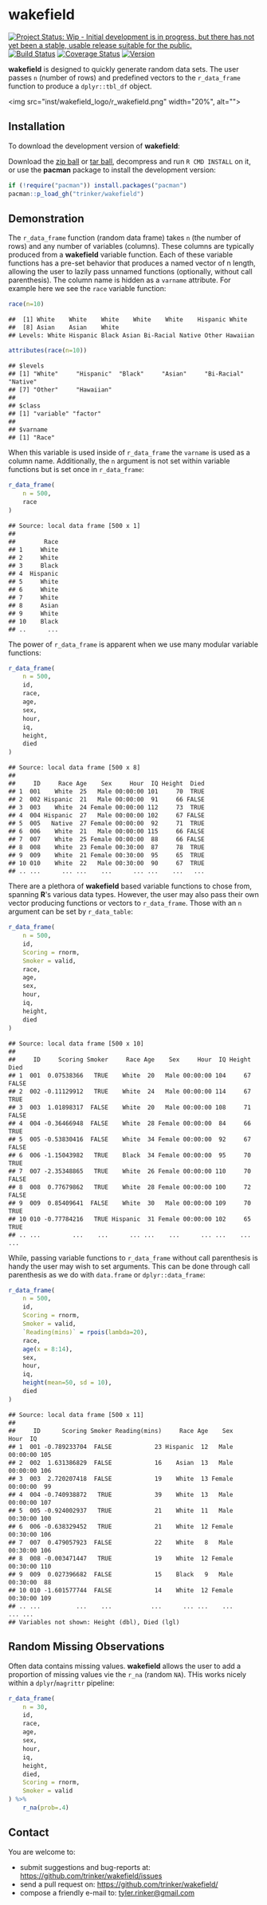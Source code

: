 # wakefield



[![Project Status: Wip - Initial development is in progress, but there has not yet been a stable, usable release suitable for the public.](http://www.repostatus.org/badges/0.1.0/wip.svg)](http://www.repostatus.org/#wip)
[![Build Status](https://travis-ci.org/trinker/wakefield.svg?branch=master)](https://travis-ci.org/trinker/wakefield)
[![Coverage Status](https://coveralls.io/repos/trinker/wakefield/badge.svg?branch=master)](https://coveralls.io/r/trinker/wakefield?branch=master)
<a href="https://img.shields.io/badge/Version-0.0.1-orange.svg"><img src="https://img.shields.io/badge/Version-0.0.1-orange.svg" alt="Version"/></a></p>

**wakefield** is designed to quickly generate random data sets.  The user passes `n` (number of rows) and predefined vectors to the `r_data_frame` function to produce a `dplyr::tbl_df` object.

<img src="inst/wakefield_logo/r_wakefield.png" width="20%", alt="">  

## Installation

To download the development version of **wakefield**:

Download the [zip ball](https://github.com/trinker/wakefield/zipball/master) or [tar ball](https://github.com/trinker/wakefield/tarball/master), decompress and run `R CMD INSTALL` on it, or use the **pacman** package to install the development version:

```r
if (!require("pacman")) install.packages("pacman")
pacman::p_load_gh("trinker/wakefield")
```

## Demonstration

The `r_data_frame` function (random data frame) takes `n` (the number of rows) and any number of variables (columns).  These columns are typically produced from a **wakefield** variable function.  Each of these variable functions has a pre-set behavior that produces a named vector of n length, allowing the user to lazily pass unnamed functions (optionally, without call parenthesis).  The column name is hidden as a `varname` attribute.  For example here we see the `race` variable function:


```r
race(n=10)
```

```
##  [1] White    White    White    White    White    Hispanic White   
##  [8] Asian    Asian    White   
## Levels: White Hispanic Black Asian Bi-Racial Native Other Hawaiian
```

```r
attributes(race(n=10))
```

```
## $levels
## [1] "White"     "Hispanic"  "Black"     "Asian"     "Bi-Racial" "Native"   
## [7] "Other"     "Hawaiian" 
## 
## $class
## [1] "variable" "factor"  
## 
## $varname
## [1] "Race"
```

When this variable is used inside of `r_data_frame` the `varname` is used as a column name.  Additionally, the `n` argument is not set within variable functions but is set once in `r_data_frame`:


```r
r_data_frame(
    n = 500,
    race
)
```

```
## Source: local data frame [500 x 1]
## 
##        Race
## 1     White
## 2     White
## 3     Black
## 4  Hispanic
## 5     White
## 6     White
## 7     White
## 8     Asian
## 9     White
## 10    Black
## ..      ...
```

The power of `r_data_frame` is apparent when we use many modular variable functions:


```r
r_data_frame(
    n = 500,
    id,
    race,
    age,
    sex,
    hour,
    iq,
    height,
    died
)
```

```
## Source: local data frame [500 x 8]
## 
##     ID     Race Age    Sex     Hour  IQ Height  Died
## 1  001    White  25   Male 00:00:00 101     70  TRUE
## 2  002 Hispanic  21   Male 00:00:00  91     66 FALSE
## 3  003    White  24 Female 00:00:00 112     73  TRUE
## 4  004 Hispanic  27   Male 00:00:00 102     67 FALSE
## 5  005   Native  27 Female 00:00:00  92     71  TRUE
## 6  006    White  21   Male 00:00:00 115     66 FALSE
## 7  007    White  25 Female 00:00:00  88     66 FALSE
## 8  008    White  23 Female 00:30:00  87     78  TRUE
## 9  009    White  21 Female 00:30:00  95     65  TRUE
## 10 010    White  22   Male 00:30:00  90     67  TRUE
## .. ...      ... ...    ...      ... ...    ...   ...
```


There are a plethora of **wakefield** based variable functions to chose from, spanning **R**'s various data types. However, the user may also pass their own vector producing functions or vectors to `r_data_frame`.  Those with an `n` argument can be set by `r_data_table`:


```r
r_data_frame(
    n = 500,
    id,
    Scoring = rnorm,
    Smoker = valid,
    race,
    age,
    sex,
    hour,
    iq,
    height,
    died
)
```

```
## Source: local data frame [500 x 10]
## 
##     ID     Scoring Smoker     Race Age    Sex     Hour  IQ Height  Died
## 1  001  0.07538366   TRUE    White  20   Male 00:00:00 104     67 FALSE
## 2  002 -0.11129912   TRUE    White  24   Male 00:00:00 114     67  TRUE
## 3  003  1.01898317  FALSE    White  20   Male 00:00:00 108     71 FALSE
## 4  004 -0.36466948  FALSE    White  28 Female 00:00:00  84     66  TRUE
## 5  005 -0.53830416  FALSE    White  34 Female 00:00:00  92     67 FALSE
## 6  006 -1.15043982   TRUE    Black  34 Female 00:00:00  95     70  TRUE
## 7  007 -2.35348865   TRUE    White  26 Female 00:00:00 110     70 FALSE
## 8  008  0.77679862   TRUE    White  28 Female 00:00:00 100     72 FALSE
## 9  009  0.85409641  FALSE    White  30   Male 00:00:00 109     70  TRUE
## 10 010 -0.77784216   TRUE Hispanic  31 Female 00:00:00 102     65  TRUE
## .. ...         ...    ...      ... ...    ...      ... ...    ...   ...
```

While, passing variable functions to `r_data_frame` without call parenthesis is handy the user may wish to set arguments.  This can be done through call parenthesis as we do with `data.frame` or `dplyr::data_frame`:


```r
r_data_frame(
    n = 500,
    id,
    Scoring = rnorm,
    Smoker = valid,
    `Reading(mins)` = rpois(lambda=20),  
    race,
    age(x = 8:14),
    sex,
    hour,
    iq,
    height(mean=50, sd = 10),
    died
)
```

```
## Source: local data frame [500 x 11]
## 
##     ID      Scoring Smoker Reading(mins)     Race Age    Sex     Hour  IQ
## 1  001 -0.789233704  FALSE            23 Hispanic  12   Male 00:00:00 105
## 2  002  1.631386829  FALSE            16    Asian  13   Male 00:00:00 106
## 3  003  2.720207418  FALSE            19    White  13 Female 00:00:00  99
## 4  004 -0.740938872   TRUE            39    White  13   Male 00:00:00 107
## 5  005 -0.924002937   TRUE            21    White  11   Male 00:30:00 100
## 6  006 -0.638329452   TRUE            21    White  12 Female 00:30:00 106
## 7  007  0.479057923  FALSE            22    White   8   Male 00:30:00 106
## 8  008 -0.003471447   TRUE            19    White  12 Female 00:30:00 110
## 9  009  0.027396682  FALSE            15    Black   9   Male 00:30:00  88
## 10 010 -1.601577744  FALSE            14    White  12 Female 00:30:00 109
## .. ...          ...    ...           ...      ... ...    ...      ... ...
## Variables not shown: Height (dbl), Died (lgl)
```

## Random Missing Observations

Often data contains missing values.  **wakefield** allows the user to add a proportion of missing values vie the `r_na` (random `NA`).  THis works nicely within a `dplyr`/`magrittr` pipeline:

```r
r_data_frame(
    n = 30,
    id,
    race,
    age,
    sex,
    hour,
    iq,
    height,
    died,
    Scoring = rnorm,
    Smoker = valid
) %>%
    r_na(prob=.4)
```

## Contact

You are welcome to:
* submit suggestions and bug-reports at: <https://github.com/trinker/wakefield/issues>
* send a pull request on: <https://github.com/trinker/wakefield/>
* compose a friendly e-mail to: <tyler.rinker@gmail.com>









